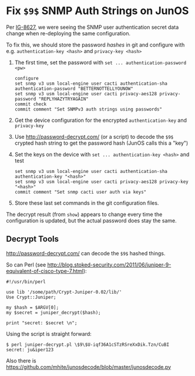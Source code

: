 # Fix `$9$` SNMP Auth Strings on JunOS

Per [IG-8627](https://butr.avast.com/browse/IG-8627), we were seeing the SNMP user authentication secret data change when re-deploying the same configuration.

To fix this, we should store the password _hashes_ in git and configure with e.g.
`authentication-key <hash>` and `privacy-key <hash>`

1. The first time, set the password with `set ... authentication-password <pw>`

       configure
       set snmp v3 usm local-engine user cacti authentication-sha authentication-password "BETTERNOTTELLYOUNOW"
       set snmp v3 usm local-engine user cacti privacy-aes128 privacy-password "REPLYHAZYTRYAGAIN"
       commit check
       commit comment "Set SNMPv3 auth strings using passwords"

2. Get the device configuration for the encrypted `authentication-key` and `privacy-key`

3. Use http://password-decrypt.com/ (or a script) to decode the `$9$` crypted hash string to get the password hash (JunOS calls this a "key")

4. Set the keys on the device with `set ... authentication-key <hash>` and test

       set snmp v3 usm local-engine user cacti authentication-sha authentication-key "<hash>"
       set snmp v3 usm local-engine user cacti privacy-aes128 privacy-key "<hash>"
       commit comment "Set snmp cacti user auth via keys"

5. Store these last set commands in the git configuration files.

The decrypt result (from `show`) appears to change every time the configuration is updated, but the actual password does stay the same.

## Decrypt Tools

http://password-decrypt.com/ can decode the `$9$` hashed things.

So can Perl (see http://blog.stoked-security.com/2011/06/juniper-9-equivalent-of-cisco-type-7.html):

    #!/usr/bin/perl

    use lib '/some/path/Crypt-Juniper-0.02/lib/'
    Use Crypt::Juniper;

    my $hash = $ARGV[0];
    my $secret = juniper_decrypt($hash);

    print "secret: $secret \n";

Using the script is straight forward:

    $ perl juniper-decrypt.pl \$9\$U-iqf36A1cSTzRSreXxDik.Tzn/CuBI
    secret: ju&iper123

Also there is https://github.com/mhite/junosdecode/blob/master/junosdecode.py
